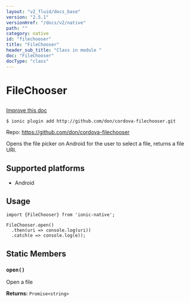 ```yaml
---
layout: "v2_fluid/docs_base"
version: "2.5.1"
versionHref: "/docs/v2/native"
path: ""
category: native
id: "filechooser"
title: "FileChooser"
header_sub_title: "Class in module "
doc: "FileChooser"
docType: "class"
---
```








<h1 class="api-title">
  
  FileChooser
  

  

  </h1>

<a class="improve-v2-docs" href="http://github.com/driftyco/ionic-native/edit/master/src/plugins/file-chooser.ts#L0">
  Improve this doc
</a>



<!-- decorators -->





<pre><code>$ ionic plugin add http://github.com/don/cordova-filechooser.git</code></pre>
<p>Repo:
  <a href="https://github.com/don/cordova-filechooser">
    https://github.com/don/cordova-filechooser
  </a>
</p>

<!-- description -->

<p>Opens the file picker on Android for the user to select a file, returns a file URI.</p>


<!-- @platforms tag -->
<h2>Supported platforms</h2>

<ul>
  <li>Android</li>
</ul>

<!-- @platforms tag end -->


<!-- if doc.decorators -->

<!-- @usage tag -->

<h2>Usage</h2>

<pre><code>import {FileChooser} from &#39;ionic-native&#39;;

FileChooser.open()
  .then(uri =&gt; console.log(uri))
  .catch(e =&gt; console.log(e));
</code></pre>




<!-- @property tags -->


<h2>Static Members</h2>

<div id="open"></div>
<h3><code>open()</code>
  
</h3>


Open a file






<div class="return-value" markdown="1">
  <i class="icon ion-arrow-return-left"></i>
  <b>Returns:</b> 
<code>Promise&lt;string&gt;</code> 
</div>




<!-- methods on the class -->



<!-- other classes -->

<!-- end other classes -->

<!-- interfaces -->

<!-- end interfaces -->

<!-- related link --><!-- end content block -->


<!-- end body block -->

